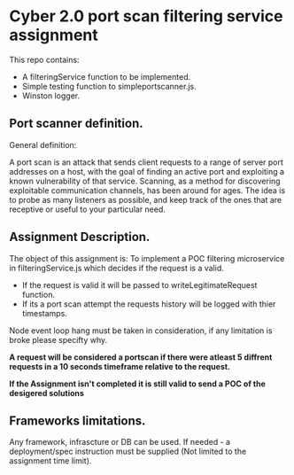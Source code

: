 # Cyber 2.0 port scan filtering service assignment

This repo contains:
 * A filteringService function to be implemented.
 * Simple testing function to simpleportscanner.js.
 * Winston logger.

## Port scanner definition.

General definition:
 
A port scan is an attack that sends client requests to a range of server port addresses on a host, with the goal of finding an active port and exploiting a known vulnerability of that service. Scanning, as a method for discovering exploitable communication channels, has been around for ages. The idea is to probe as many listeners as possible, and keep track of the ones that are receptive or useful to your particular need.

## Assignment Description.

The object of this assignment is:
To implement a POC filtering microservice in filteringService.js which decides if the request is a valid.
  * If the request is valid it will be passed to writeLegitimateRequest function.
  * If its a port scan attempt the requests history will be logged with thier timestamps. 

Node event loop hang must be taken in consideration, if any limitation is broke please specifty why.

**A request will be considered a portscan if there were atleast 5 diffrent requests in a 10 seconds timeframe relative to the request.**

**If the Assignment isn't completed it is still valid to send a POC of the desigered solutions**




## Frameworks limitations.
Any framework, infrascture or DB can be used.
If needed - a deployment/spec instruction must be supplied (Not limited to the assignment time limit).
